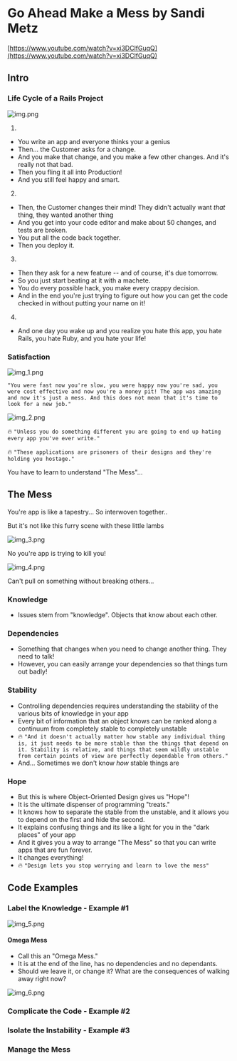 # Go Ahead Make a Mess by Sandi Metz

[https://www.youtube.com/watch?v=xi3DClfGuqQ](https://www.youtube.com/watch?v=xi3DClfGuqQ)

## Intro

### Life Cycle of a Rails Project

![img.png](img.png)

1. 
- You write an app and everyone thinks your a genius
- Then... the Customer asks for a change.
- And you make that change, and you make a few other changes. And it's really not that bad.
- Then you fling it all into Production!
- And you still feel happy and smart.

2.
- Then, the Customer changes their mind! They didn't actually want _that_ thing, they wanted another thing
- And you get into your code editor and make about 50 changes, and tests are broken.
- You put all the code back together.
- Then you deploy it.

3.
- Then they ask for a new feature -- and of course, it's due tomorrow.
- So you just start beating at it with a machete. 
- You do every possible hack, you make every crappy decision.
- And in the end you're just trying to figure out how you can get the code checked in without putting your name on it!

4.
- And one day you wake up and you realize you hate this app, you hate Rails, you hate Ruby, and you hate your life!

### Satisfaction

![img_1.png](img_1.png)

`"You were fast now you're slow, you were happy now you're sad, you were cost effective and now you're a money pit! The app was amazing and now it's just a mess. And this does not mean that it's time to look for a new job."`

![img_2.png](img_2.png)

🔥 `"Unless you do something different you are going to end up hating every app you've ever write."`

🔥 `"These applications are prisoners of their designs and they're holding you hostage."`

You have to learn to understand "The Mess"...

## The Mess

You're app is like a tapestry... So interwoven together..

But it's not like this furry scene with these little lambs

![img_3.png](img_3.png)

No you're app is trying to kill you!

![img_4.png](img_4.png)

Can't pull on something without breaking others...

### Knowledge

- Issues stem from "knowledge". Objects that know about each other.

### Dependencies

- Something that changes when you need to change another thing. They need to talk!
- However, you can easily arrange your dependencies so that things turn out badly!

### Stability

- Controlling dependencies requires understanding the stability of the various bits of knowledge in your app
- Every bit of information that an object knows can be ranked along a continuum from completely stable to completely unstable
- 🔥 `"And it doesn't actually matter how stable any individual thing is, it just needs to be more stable than the things that depend on it. Stability is relative, and things that seem wildly unstable from certain points of view are perfectly dependable from others."`
- And... Sometimes we don't know _how_ stable things are

### Hope

- But this is where Object-Oriented Design gives us "Hope"!
- It is the ultimate dispenser of programming "treats."
- It knows how to separate the stable from the unstable, and it allows you to depend on the first and hide the second.
- It explains confusing things and its like a light for you in the "dark places" of your app
- And it gives you a way to arrange "The Mess" so that you can write apps that are fun forever.
- It changes everything!
- 🔥 `"Design lets you stop worrying and learn to love the mess"`

## Code Examples

### Label the Knowledge - Example #1

![img_5.png](img_5.png)

#### Omega Mess

- Call this an "Omega Mess."
- It is at the end of the line, has no dependencies and no dependants.
- Should we leave it, or change it? What are the consequences of walking away right now?

![img_6.png](img_6.png)

### Complicate the Code - Example #2

### Isolate the Instability - Example #3

### Manage the Mess
